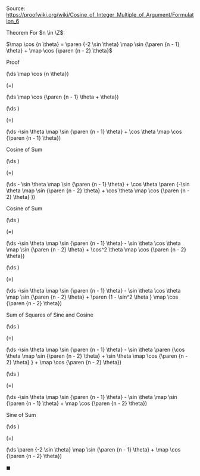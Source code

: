 # 

Source: https://proofwiki.org/wiki/Cosine_of_Integer_Multiple_of_Argument/Formulation_6

Theorem
For $n \in \Z$:

$\map \cos {n \theta} = \paren {-2 \sin \theta} \map \sin {\paren {n - 1} \theta}  + \map \cos {\paren {n - 2} \theta}$


Proof













\(\ds \map \cos {n \theta}\)

\(=\)







\(\ds \map \cos {\paren {n - 1} \theta + \theta}\)




















\(\ds \)

\(=\)







\(\ds -\sin \theta \map \sin {\paren {n - 1} \theta} + \cos \theta \map \cos {\paren {n - 1} \theta}\)





Cosine of Sum














\(\ds \)

\(=\)







\(\ds - \sin \theta \map \sin {\paren {n - 1} \theta} + \cos \theta \paren {-\sin \theta \map \sin {\paren {n - 2} \theta} + \cos \theta \map \cos {\paren {n - 2} \theta} }\)





Cosine of Sum














\(\ds \)

\(=\)







\(\ds -\sin \theta \map \sin {\paren {n - 1} \theta} - \sin \theta \cos \theta \map \sin {\paren {n - 2} \theta} + \cos^2 \theta \map \cos {\paren {n - 2} \theta}\)




















\(\ds \)

\(=\)







\(\ds -\sin \theta \map \sin {\paren {n - 1} \theta} - \sin \theta \cos \theta \map \sin {\paren {n - 2} \theta} + \paren {1 - \sin^2 \theta } \map \cos {\paren {n - 2} \theta}\)





Sum of Squares of Sine and Cosine














\(\ds \)

\(=\)







\(\ds -\sin \theta \map \sin {\paren {n - 1} \theta} - \sin \theta \paren {\cos \theta \map \sin {\paren {n - 2} \theta} + \sin \theta \map \cos {\paren {n - 2} \theta} } + \map \cos {\paren {n - 2} \theta}\)




















\(\ds \)

\(=\)







\(\ds -\sin \theta \map \sin {\paren {n - 1} \theta} - \sin \theta \map \sin {\paren {n - 1} \theta} + \map \cos {\paren {n - 2} \theta}\)





Sine of Sum














\(\ds \)

\(=\)







\(\ds \paren {-2 \sin \theta} \map \sin {\paren {n - 1} \theta}  + \map \cos {\paren {n - 2} \theta}\)









$\blacksquare$






